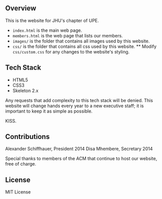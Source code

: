 ## Overview

This is the website for JHU's chapter of UPE.

* `index.html` is the main web page.
* `members.html` is the web page that lists our members.
* `images/` is the folder that contains all images used by this website.
* `css/` is the folder that contains all css used by this website.
** Modify `css/custom.css` for any changes to the website's styling.

## Tech Stack

* HTML5
* CSS3
* Skeleton 2.x

Any requests that add complexity to this tech stack will be denied. This website will change hands every year to a new executive staff; it is important to keep it as simple as possible.

KISS.

## Contributions

Alexander Schiffhauer, President 2014
Disa Mhembere, Secretary 2014

Special thanks to members of the ACM that continue to host our website, free of charge.

## License

MIT License